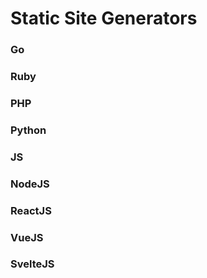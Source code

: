 # Static Site Generators

### Go

### Ruby

### PHP

### Python

### JS

### NodeJS

### ReactJS

### VueJS

### SvelteJS
